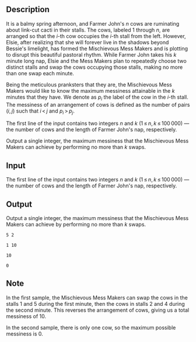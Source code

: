 ## Description

<div><p>It is a balmy spring afternoon, and Farmer John's <span class="tex-span"><i>n</i></span> cows are ruminating about link-cut cacti in their stalls. The cows, labeled <span class="tex-span">1</span> through <span class="tex-span"><i>n</i></span>, are arranged so that the <span class="tex-span"><i>i</i></span>-th cow occupies the <span class="tex-span"><i>i</i></span>-th stall from the left. However, Elsie, after realizing that she will forever live in the shadows beyond Bessie's limelight, has formed the Mischievous Mess Makers and is plotting to disrupt this beautiful pastoral rhythm. While Farmer John takes his <span class="tex-span"><i>k</i></span> minute long nap, Elsie and the Mess Makers plan to repeatedly choose two distinct stalls and swap the cows occupying those stalls, making <span class="tex-font-style-bf">no more than one</span> swap each minute.</p><p>Being the meticulous pranksters that they are, the Mischievous Mess Makers would like to know the maximum messiness attainable in the <span class="tex-span"><i>k</i></span> minutes that they have. We denote as <span class="tex-span"><i>p</i><sub class="lower-index"><i>i</i></sub></span> the label of the cow in the <span class="tex-span"><i>i</i></span>-th stall. The <span class="tex-font-style-it">messiness</span> of an arrangement of cows is defined as the number of pairs <span class="tex-span">(<i>i</i>, <i>j</i>)</span> such that <span class="tex-span"><i>i</i> &lt; <i>j</i></span> and <span class="tex-span"><i>p</i><sub class="lower-index"><i>i</i></sub> &gt; <i>p</i><sub class="lower-index"><i>j</i></sub></span>.</p></div><div class="input-specification"><p>The first line of the input contains two integers <span class="tex-span"><i>n</i></span> and <span class="tex-span"><i>k</i></span> (<span class="tex-span">1 ≤ <i>n</i>, <i>k</i> ≤ 100 000</span>)&nbsp;— the number of cows and the length of Farmer John's nap, respectively.</p></div><div class="output-specification"><p>Output a single integer, the maximum messiness that the Mischievous Mess Makers can achieve by performing no more than <span class="tex-span"><i>k</i></span> swaps. </p></div>

## Input

<p>The first line of the input contains two integers <span class="tex-span"><i>n</i></span> and <span class="tex-span"><i>k</i></span> (<span class="tex-span">1 ≤ <i>n</i>, <i>k</i> ≤ 100 000</span>)&nbsp;— the number of cows and the length of Farmer John's nap, respectively.</p>

## Output

<p>Output a single integer, the maximum messiness that the Mischievous Mess Makers can achieve by performing no more than <span class="tex-span"><i>k</i></span> swaps. </p>





```input1
5 2

```




```input2
1 10

```




```output1
10

```




```output2
0

```



## Note

<p>In the first sample, the Mischievous Mess Makers can swap the cows in the stalls <span class="tex-span">1</span> and <span class="tex-span">5</span> during the first minute, then the cows in stalls <span class="tex-span">2</span> and <span class="tex-span">4</span> during the second minute. This reverses the arrangement of cows, giving us a total messiness of <span class="tex-span">10</span>.</p><p>In the second sample, there is only one cow, so the maximum possible messiness is <span class="tex-span">0</span>.</p>
